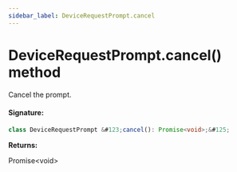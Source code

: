 ```yaml
---
sidebar_label: DeviceRequestPrompt.cancel
---
```


# DeviceRequestPrompt.cancel() method

Cancel the prompt.

#### Signature:

```typescript
class DeviceRequestPrompt &#123;cancel(): Promise<void>;&#125;
```

**Returns:**

Promise&lt;void&gt;
